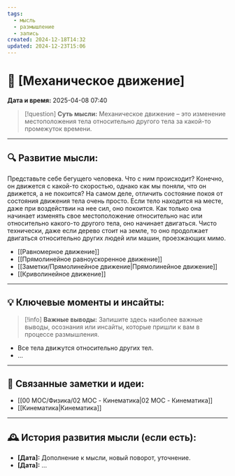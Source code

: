 ```yaml
---
tags:
  - мысль
  - размышление
  - запись
created: 2024-12-18T14:32
updated: 2024-12-23T15:06
---
```


# 💭  [Механическое движение]

**Дата и время:** 2025-04-08 07:40

> [!question] **Суть мысли:**
> Механическое движение – это изменение местоположения тела относительно другого тела за какой-то промежуток времени.

---

## 🔍 Развитие мысли:

Представьте себе бегущего человека. Что с ним происходит? Конечно, он движется с какой-то скоростью, однако как мы поняли, что он движется, а не покоится? 
На самом деле, отличить состояние покоя от состояния движения тела очень просто. Если тело находится на месте, даже при воздействии на нее сил, оно покоится. Как только она начинает изменять свое местоположение относительно нас или относительно какого-то другого тела, оно начинает двигаться. Чисто технически, даже если дерево стоит на земле, то оно продолжает двигаться относительно других людей или машин, проезжающих мимо.

- [[Равномерное движение]]
- [[Прямолинейное равноускоренное движение]]
- [[Заметки/Прямолинейное движение|Прямолинейное движение]]
- [[Криволинейное движение]]

---

## 💡 Ключевые моменты и инсайты:

> [!info] **Важные выводы:**
> Запишите здесь наиболее важные выводы, осознания или инсайты, которые пришли к вам в процессе размышления.

- Все тела движутся относительно других тел.
- ...

---

## 🔄 Связанные заметки и идеи:

- [[00 MOC/Физика/02 MOC - Кинематика|02 MOC - Кинематика]]
- [[Кинематика|Кинематика]]

---

## 🕰️ История развития мысли (если есть):

* **[Дата]:**  Дополнение к мысли, новый поворот, уточнение.
* **[Дата]:**  ...